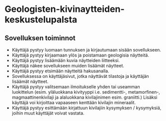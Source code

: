 # Geologisten-kivinaytteiden-keskustelupalsta

## Sovelluksen toiminnot
* Käyttäjä pystyy luomaan tunnuksen ja kirjautumaan sisään sovellukseen.
* Käyttäjä pystyy kirjaamaan ylös ja poistamaan geologisia näytteitä.
* Käyttäjä pystyy lisäämään kuvia näytteiden liitteeksi.
* Käyttäjä näkee sovellukseen muiden lisäämät näytteet.
* Käyttäjä pystyy etsimään näytteitä hakusanalla.
* Sovelluksessa on käyttäjäsivut, jotka näyttävät tilastoja ja käyttäjän lisäämät näytteet.
* Käyttäjä pystyy valitsemaan ilmoitukselle yhden tai useamman luokittelun (esim. yläluokkana kivityyppi i.e. sedimentti-, metamorfinen-, magmaattinenkivilaji ja alaluokkana kivilajinimen esim. graniitti.) Lisäksi käyttäjä voi kirjoittaa vapaaseen kenttään kivilajin mineraalit.
* Käyttäjä pystyy esittämään kirjattuun kivilajiin kysymyksen / kysymyksiä, joihin muut käyttäjät voivat vastata.
